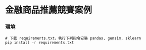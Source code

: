 # 金融商品推薦競賽案例

### 環境 
```
# 下載 requirements.txt，執行下列指令安裝 pandas, gensim, sklearn
pip install -r requirements.txt
```